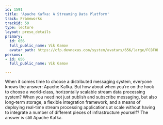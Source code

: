 ```yaml
---
id: 1591
title: 'Apache Kafka: A Streaming Data Platform'
track: Frameworks
trackid: 59
type: lecture
layout: preso_details
primary:
  id: 656
  full_public_name: Vik Gamov
  avatar_path: https://cfp.devnexus.com/system/avatars/656/large/FCBF0EE3-EDF1-453A-9A40-BEA9284711DF.jpg?1506700500
persons:
- id: 656
  full_public_name: Vik Gamov

---
```

When it comes time to choose a distributed messaging system, everyone knows the answer: Apache Kafka. But how about when you’re on the hook to choose a world-class, horizontally scalable stream data processing system? When you need not just publish and subscribe messaging, but also long-term storage, a flexible integration framework, and a means of deploying real-time stream processing applications at scale without having to integrate a number of different pieces of infrastructure yourself? The answer is still Apache Kafka.